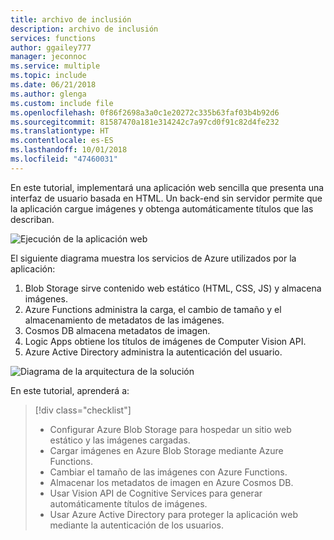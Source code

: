 ```yaml
---
title: archivo de inclusión
description: archivo de inclusión
services: functions
author: ggailey777
manager: jeconnoc
ms.service: multiple
ms.topic: include
ms.date: 06/21/2018
ms.author: glenga
ms.custom: include file
ms.openlocfilehash: 0f86f2698a3a0c1e20272c335b63faf03b4b92d6
ms.sourcegitcommit: 81587470a181e314242c7a97cd0f91c82d4fe232
ms.translationtype: HT
ms.contentlocale: es-ES
ms.lasthandoff: 10/01/2018
ms.locfileid: "47460031"
---
```

En este tutorial, implementará una aplicación web sencilla que presenta una interfaz de usuario basada en HTML. Un back-end sin servidor permite que la aplicación cargue imágenes y obtenga automáticamente títulos que las describan.

![Ejecución de la aplicación web](media/functions-first-serverless-web-app/0-app-screenshot-finished.png)

El siguiente diagrama muestra los servicios de Azure utilizados por la aplicación:

1. Blob Storage sirve contenido web estático (HTML, CSS, JS) y almacena imágenes.
2. Azure Functions administra la carga, el cambio de tamaño y el almacenamiento de metadatos de las imágenes.
3. Cosmos DB almacena metadatos de imagen.
4. Logic Apps obtiene los títulos de imágenes de Computer Vision API.
5. Azure Active Directory administra la autenticación del usuario.

![Diagrama de la arquitectura de la solución](media/functions-first-serverless-web-app/0-architecture.jpg)

En este tutorial, aprenderá a:
> [!div class="checklist"]
> * Configurar Azure Blob Storage para hospedar un sitio web estático y las imágenes cargadas.
> * Cargar imágenes en Azure Blob Storage mediante Azure Functions.
> * Cambiar el tamaño de las imágenes con Azure Functions.
> * Almacenar los metadatos de imagen en Azure Cosmos DB.
> * Usar Vision API de Cognitive Services para generar automáticamente títulos de imágenes.
> * Usar Azure Active Directory para proteger la aplicación web mediante la autenticación de los usuarios.
